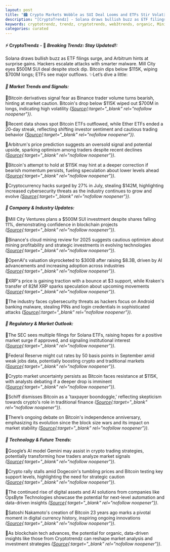```yaml
---
layout: post
title: "🏙️ Crypto Markets Wobble as SUI Deal Looms and ETFs Stir Volatility"
description: "[CryptoTrendz] - Solana draws bullish buzz as ETF filings surge, and Arbitrum hints at surprise gains. Hackers escalate attacks with smarter malware. Mill City eyes $500M SUI deal despite stock dip. Bitcoin dips below $115K, wiping $700M longs; ETFs see major outflows."
keywords: cryptotrendz, trendz, cryptotrends, web3trends, organic, Mining, Bank, Dogecoin, Binance, BlackRock, Bitcoin, XRP, Google, Crypto
categories: curated
---
```


#### ⚡ CryptoTrendz - 📌 *Breaking Trendz: Stay Updated!:*

Solana draws bullish buzz as ETF filings surge, and Arbitrum hints at surprise gains. Hackers escalate attacks with smarter malware. Mill City eyes $500M SUI deal despite stock dip. Bitcoin dips below $115K, wiping $700M longs; ETFs see major outflows. ✨Let’s dive a little:


#### *🔖  Market Trends and Signals:*  

🔹Bitcoin derivatives signal fear as Binance trader volume turns bearish, hinting at market caution. Bitcoin's drop below $115K wiped out $700M in longs, indicating high volatility *([Source](https://s.avyag.com/3y9h){:target="_blank" rel="nofollow noopener"})*.  

🔹Recent data shows spot Bitcoin ETFs outflowed, while Ether ETFs ended a 20-day streak, reflecting shifting investor sentiment and cautious trading behavior *([Source](https://s.avyag.com/87a7){:target="_blank" rel="nofollow noopener"})*.  

🔹Arbitrum's price prediction suggests an oversold signal and potential upside, sparking optimism among traders despite recent declines *([Source](https://s.avyag.com/y7w3){:target="_blank" rel="nofollow noopener"})*.  

🔹Bitcoin's attempt to hold at $115K may hint at a deeper correction if bearish momentum persists, fueling speculation about lower levels ahead *([Source](https://s.avyag.com/secg){:target="_blank" rel="nofollow noopener"})*.  

🔹Cryptocurrency hacks surged by 27% in July, stealing $142M, highlighting increased cybersecurity threats as the industry continues to grow and evolve *([Source](https://s.avyag.com/6nnm){:target="_blank" rel="nofollow noopener"})*.  

#### *🔖  Company & Industry Updates:*  

🔹Mill City Ventures plans a $500M SUI investment despite shares falling 11%, demonstrating confidence in blockchain projects *([Source](https://s.avyag.com/gs1y){:target="_blank" rel="nofollow noopener"})*.  

🔹Binance's cloud mining review for 2025 suggests cautious optimism about mining profitability and strategic investments in evolving technologies *([Source](https://s.avyag.com/1gep){:target="_blank" rel="nofollow noopener"})*.  

🔹OpenAI's valuation skyrocketed to $300B after raising $8.3B, driven by AI advancements and increasing adoption across industries *([Source](https://s.avyag.com/ifu3){:target="_blank" rel="nofollow noopener"})*.  

🔹XRP's price is gaining traction with a bounce at $3 support, while Kraken's transfer of 82M XRP sparks speculation about upcoming movements *([Source](https://s.avyag.com/q5yo){:target="_blank" rel="nofollow noopener"})*.  

🔹The industry faces cybersecurity threats as hackers focus on Android banking malware, stealing PINs and login credentials in sophisticated attacks *([Source](https://s.avyag.com/9sa6){:target="_blank" rel="nofollow noopener"})*.  

#### *🔖  Regulatory & Market Outlook:*  

🔹The SEC sees multiple filings for Solana ETFs, raising hopes for a positive market surge if approved, and signaling institutional interest *([Source](https://s.avyag.com/zzb0){:target="_blank" rel="nofollow noopener"})*.  

🔹Federal Reserve might cut rates by 50 basis points in September amid weak jobs data, potentially boosting crypto and traditional markets *([Source](https://s.avyag.com/p5xu){:target="_blank" rel="nofollow noopener"})*.  

🔹Crypto market uncertainty persists as Bitcoin faces resistance at $115K, with analysts debating if a deeper drop is imminent *([Source](https://s.avyag.com/secg){:target="_blank" rel="nofollow noopener"})*.  

🔹Schiff dismisses Bitcoin as a 'taxpayer boondoggle,' reflecting skepticism towards crypto's role in traditional finance *([Source](https://s.avyag.com/nk53){:target="_blank" rel="nofollow noopener"})*.  

🔹There’s ongoing debate on Bitcoin's independence anniversary, emphasizing its evolution since the block size wars and its impact on market stability *([Source](https://s.avyag.com/d4w6){:target="_blank" rel="nofollow noopener"})*.  

#### *🔖  Technology & Future Trends:*  

🔹Google’s AI model Gemini may assist in crypto trading strategies, potentially transforming how traders analyze market signals *([Source](https://s.avyag.com/g27z){:target="_blank" rel="nofollow noopener"})*.  

🔹Crypto rally stalls amid Dogecoin's tumbling prices and Bitcoin testing key support levels, highlighting the need for strategic caution *([Source](https://s.avyag.com/rrwq){:target="_blank" rel="nofollow noopener"})*.  

🔹The continued rise of digital assets and AI solutions from companies like OpsByte Technologies showcase the potential for next-level automation and data-driven insights *([Source](https://s.avyag.com/newslink1){:target="_blank" rel="nofollow noopener"})*.  

🔹Satoshi Nakamoto's creation of Bitcoin 23 years ago marks a pivotal moment in digital currency history, inspiring ongoing innovations *([Source](https://s.avyag.com/c9hp){:target="_blank" rel="nofollow noopener"})*.  

🔹As blockchain tech advances, the potential for organic, data-driven insights like those from Cryptotrendz can reshape market analysis and investment strategies *([Source](https://s.avyag.com/newslink2){:target="_blank" rel="nofollow noopener"})*.